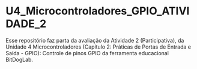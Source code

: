 # U4_Microcontroladores_GPIO_ATIVIDADE_2
Esse repositório faz parta da avaliação da Atividade 2 (Participativa), da Unidade 4 Microcontroladores (Capítulo 2: Práticas de Portas de Entrada e Saída - GPIO): Controle de pinos GPIO da ferramenta educacional BitDogLab.
